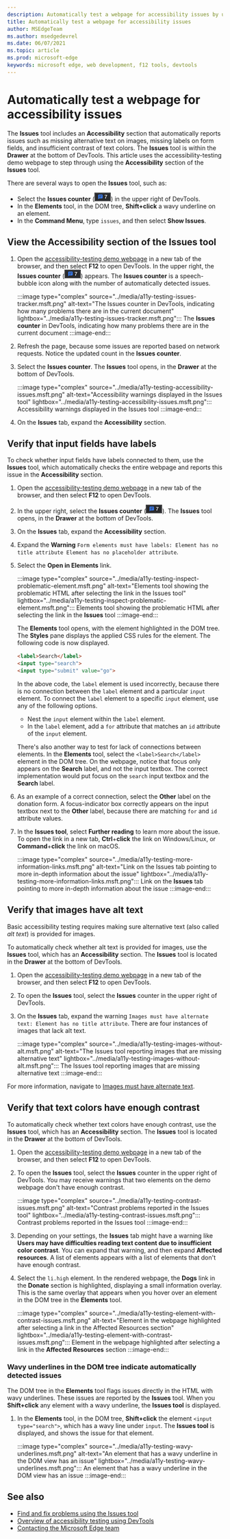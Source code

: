 ```yaml
---
description: Automatically test a webpage for accessibility issues by using the Accessibility section of the Issues tool.
title: Automatically test a webpage for accessibility issues
author: MSEdgeTeam
ms.author: msedgedevrel
ms.date: 06/07/2021
ms.topic: article
ms.prod: microsoft-edge
keywords: microsoft edge, web development, f12 tools, devtools
---
```

# Automatically test a webpage for accessibility issues

The **Issues** tool includes an **Accessibility** section that automatically reports issues such as missing alternative text on images, missing labels on form fields, and insufficient contrast of text colors.  The **Issues** tool is within the **Drawer** at the bottom of DevTools.  This article uses the accessibility-testing demo webpage to step through using the **Accessibility** section of the **Issues** tool.

There are several ways to open the **Issues** tool, such as:
*  Select the **Issues counter** \(![Issues counter](../media/issues-counter-icon.msft.png)\) in the upper right of DevTools.
*  In the **Elements** tool, in the DOM tree, **Shift+click** a wavy underline on an element.
*  In the **Command Menu**, type `issues`, and then select **Show Issues**.


## View the Accessibility section of the Issues tool

1.  Open the [accessibility-testing demo webpage][DevToolsA11yErrorsDemopage] in a new tab of the browser, and then select **F12** to open DevTools.  In the upper right, the **Issues counter** \(![Issues counter](../media/issues-counter-icon.msft.png)\) appears.  The **Issues counter** is a speech-bubble icon along with the number of automatically detected issues.

    :::image type="complex" source="../media/a11y-testing-issues-tracker.msft.png" alt-text="The Issues counter in DevTools, indicating how many problems there are in the current document" lightbox="../media/a11y-testing-issues-tracker.msft.png":::
        The **Issues counter** in DevTools, indicating how many problems there are in the current document
    :::image-end:::

1.  Refresh the page, because some issues are reported based on network requests.  Notice the updated count in the **Issues counter**.

1.  Select the **Issues counter**.  The **Issues** tool opens, in the **Drawer** at the bottom of DevTools.

    :::image type="complex" source="../media/a11y-testing-accessibility-issues.msft.png" alt-text="Accessibility warnings displayed in the Issues tool" lightbox="../media/a11y-testing-accessibility-issues.msft.png":::
        Accessibility warnings displayed in the Issues tool
    :::image-end:::

1.  On the **Issues** tab, expand the **Accessibility** section.


## Verify that input fields have labels

To check whether input fields have labels connected to them, use the **Issues** tool, which automatically checks the entire webpage and reports this issue in the **Accessibility** section.

1.  Open the [accessibility-testing demo webpage][DevToolsA11yErrorsDemopage] in a new tab of the browser, and then select **F12** to open DevTools.

1.  In the upper right, select the **Issues counter** \(![Issues counter](../media/issues-counter-icon.msft.png)\).  The **Issues** tool opens, in the **Drawer** at the bottom of DevTools.

1.  On the **Issues** tab, expand the **Accessibility** section.

1.  Expand the **Warning** `Form elements must have labels: Element has no title attribute Element has no placeholder attribute`.

1. Select the **Open in Elements** link.

    :::image type="complex" source="../media/a11y-testing-inspect-problematic-element.msft.png" alt-text="Elements tool showing the problematic HTML after selecting the link in the Issues tool" lightbox="../media/a11y-testing-inspect-problematic-element.msft.png":::
        Elements tool showing the problematic HTML after selecting the link in the **Issues** tool
    :::image-end:::

    The **Elements** tool opens, with the element highlighted in the DOM tree.  The **Styles** pane displays the applied CSS rules for the element.  The following code is now displayed.

    ```html
    <label>Search</label>
    <input type="search">
    <input type="submit" value="go">
    ```

    In the above code, the `label` element is used incorrectly, because there is no connection between the `label` element and a particular `input` element.  To connect the `label` element to a specific `input` element, use any of the following options.
    *   Nest the `input` element within the `label` element.
    *   In the `label` element, add a `for` attribute that matches an `id` attribute of the `input` element.

    There's also another way to test for lack of connections between elements. In the **Elements** tool, select the `<label>Search</label>` element in the DOM tree.  On the webpage, notice that focus only appears on the **Search** label, and not the input textbox.  The correct implementation would put focus on the `search` input textbox and the **Search** label.

1.  As an example of a correct connection, select the **Other** label on the donation form.  A focus-indicator box correctly appears on the input textbox next to the **Other** label, because there are matching `for` and `id` attribute values.

1.  In the **Issues tool**, select **Further reading** to learn more about the issue.  To open the link in a new tab, **Ctrl**+**click** the link on Windows/Linux, or **Command**+**click** the link on macOS.

    :::image type="complex" source="../media/a11y-testing-more-information-links.msft.png" alt-text="Link on the Issues tab pointing to more in-depth information about the issue" lightbox="../media/a11y-testing-more-information-links.msft.png":::
        Link on the **Issues** tab pointing to more in-depth information about the issue
    :::image-end:::


## Verify that images have alt text

Basic accessibility testing requires making sure alternative text (also called _alt text_) is provided for images.

To automatically check whether alt text is provided for images, use the **Issues** tool, which has an **Accessibility** section.  The **Issues** tool is located in the **Drawer** at the bottom of DevTools.

1.  Open the [accessibility-testing demo webpage][DevToolsA11yErrorsDemopage] in a new tab of the browser, and then select **F12** to open DevTools.

1.  To open the **Issues** tool, select the **Issues** counter in the upper right of DevTools.

1.  On the **Issues** tab, expand the warning `Images must have alternate text: Element has no title attribute`.  There are four instances of images that lack alt text.

    :::image type="complex" source="../media/a11y-testing-images-without-alt.msft.png" alt-text="The Issues tool reporting images that are missing alternative text" lightbox="../media/a11y-testing-images-without-alt.msft.png":::
        The Issues tool reporting images that are missing alternative text
    :::image-end:::

For more information, navigate to [Images must have alternate text](https://dequeuniversity.com/rules/axe/4.1/image-alt).


## Verify that text colors have enough contrast

To automatically check whether text colors have enough contrast, use the **Issues** tool, which has an **Accessibility** section.  The **Issues** tool is located in the **Drawer** at the bottom of DevTools.

1.  Open the [accessibility-testing demo webpage][DevToolsA11yErrorsDemopage] in a new tab of the browser, and then select **F12** to open DevTools.

1.  To open the **Issues** tool, select the **Issues** counter in the upper right of DevTools.  You may receive warnings that two elements on the demo webpage don't have enough contrast.

    :::image type="complex" source="../media/a11y-testing-contrast-issues.msft.png" alt-text="Contrast problems reported in the Issues tool" lightbox="../media/a11y-testing-contrast-issues.msft.png":::
        Contrast problems reported in the Issues tool
    :::image-end:::

1.  Depending on your settings, the **Issues** tab might have a warning like **Users may have difficulties reading text content due to insufficient color contrast**.   You can expand that warning, and then expand **Affected resources**.  A list of elements appears with a list of elements that don't have enough contrast.


1.  Select the `li.high` element.  In the rendered webpage, the **Dogs** link in the **Donate** section is highlighted, displaying a small information overlay.  This is the same overlay that appears when you hover over an element in the DOM tree in the **Elements** tool.

    :::image type="complex" source="../media/a11y-testing-element-with-contrast-issues.msft.png" alt-text="Element in the webpage highlighted after selecting a link in the Affected Resources section" lightbox="../media/a11y-testing-element-with-contrast-issues.msft.png":::
        Element in the webpage highlighted after selecting a link in the **Affected Resources** section
    :::image-end:::


### Wavy underlines in the DOM tree indicate automatically detected issues

The DOM tree in the **Elements** tool flags issues directly in the HTML with wavy underlines.  These issues are reported by the **Issues** tool.  When you **Shift+click** any element with a wavy underline, the **Issues tool** is displayed.

1.  In the **Elements** tool, in the DOM tree, **Shift+click** the element `<input type="search">`, which has a wavy line under `input`.  The **Issues tool** is displayed, and shows the issue for that element.

    :::image type="complex" source="../media/a11y-testing-wavy-underlines.msft.png" alt-text="An element that has a wavy underline in the DOM view has an issue" lightbox="../media/a11y-testing-wavy-underlines.msft.png":::
        An element that has a wavy underline in the DOM view has an issue
    :::image-end:::


<!-- ====================================================================== -->
## See also

*  [Find and fix problems using the Issues tool][DevToolsIssuesTool]
*  [Overview of accessibility testing using DevTools](accessibility-testing-in-devtools.md)
*  [Contacting the Microsoft Edge team][Contact]


<!-- ====================================================================== -->
<!-- links -->
[Contact]: ../../contact.md "Contacting the Microsoft Edge team | Microsoft Edge Developer documentation"
[DevToolsIssuesTool]: ../issues/index.md "Find and fix problems using the Issues tool | Microsoft Docs"
[DevToolsA11yErrorsDemopage]: https://microsoftedge.github.io/DevToolsSamples/a11y-testing/page-with-errors.html "Accessibility-testing demo webpage | GitHub"
